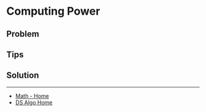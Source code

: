 # Computing Power

## Problem

## Tips

## Solution

___

* [Math - Home](math.md)
* [DS Algo Home](../../README.md)